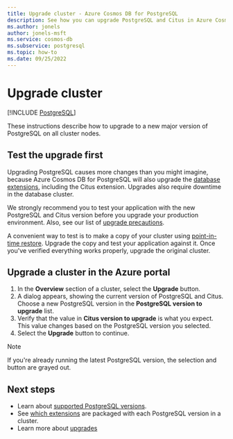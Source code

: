 ```yaml
---
title: Upgrade cluster - Azure Cosmos DB for PostgreSQL
description: See how you can upgrade PostgreSQL and Citus in Azure Cosmos DB for PostgreSQL.
ms.author: jonels
author: jonels-msft
ms.service: cosmos-db
ms.subservice: postgresql
ms.topic: how-to
ms.date: 09/25/2022
---
```


# Upgrade cluster

[!INCLUDE [PostgreSQL](../includes/appliesto-postgresql.md)]

These instructions describe how to upgrade to a new major version of PostgreSQL
on all cluster nodes.

## Test the upgrade first

Upgrading PostgreSQL causes more changes than you might imagine, because
Azure Cosmos DB for PostgreSQL will also upgrade the [database
extensions](reference-extensions.md), including the Citus extension. Upgrades
also require downtime in the database cluster.

We strongly recommend you to test your application with the new PostgreSQL and
Citus version before you upgrade your production environment.  Also, see
our list of [upgrade precautions](concepts-upgrade.md).

A convenient way to test is to make a copy of your cluster using
[point-in-time restore](concepts-backup.md#restore). Upgrade the
copy and test your application against it. Once you've verified everything
works properly, upgrade the original cluster.

## Upgrade a cluster in the Azure portal

1. In the **Overview** section of a cluster, select the
   **Upgrade** button.
1. A dialog appears, showing the current version of PostgreSQL and Citus.
   Choose a new PostgreSQL version in the **PostgreSQL version to upgrade** list.
1. Verify that the value in **Citus version to upgrade** is what you expect.
   This value changes based on the PostgreSQL version you selected.
1. Select the **Upgrade** button to continue.

> [!NOTE]
> If you're already running the latest PostgreSQL version, the selection and button are grayed out.

## Next steps

* Learn about [supported PostgreSQL versions](reference-versions.md).
* See [which extensions](reference-extensions.md) are packaged with
  each PostgreSQL version in a cluster.
* Learn more about [upgrades](concepts-upgrade.md)
